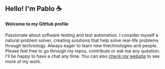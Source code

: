 ## Hello! I'm Pablo :coffee:
#### Welcome to my GitHub profile

Passionate about software testing and test automation. I consider myself a natural problem solver, creating solutions that help solve real-life problems through technology. Always eager to learn new thechnologies and people.
Please feel free to go through my repos, contribute or ask me any question. I'll be happy to have a chat any time. You can also [check my website](https://www.pablodeveloper.me/) to see more of my work.

